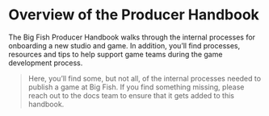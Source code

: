 # Overview of the Producer Handbook

The Big Fish Producer Handbook walks through the internal processes for onboarding a new studio and game. In addition, you’ll find processes, resources and tips to help support game teams during the game development process.

> Here, you’ll find some, but not all, of the internal processes needed to publish a game at Big Fish. If you find something missing, please reach out to the docs team to ensure that it gets added to this handbook.
